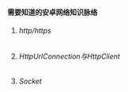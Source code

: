 #### 需要知道的安卓网络知识脉络

1. ###### http/https

   [Http]: https://mp.weixin.qq.com/s/Fazx13maQfPJItfkOqk9FQ

2. ###### HttpUrlConnection与HttpClient

3. ###### Socket

